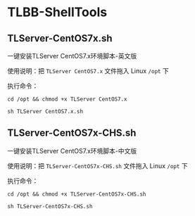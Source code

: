 # TLBB-ShellTools

## TLServer-CentOS7x.sh
一键安装TLServer CentOS7.x环境脚本-英文版

使用说明：把 `TLServer CentOS7.x` 文件拖入 Linux `/opt` 下

执行命令：

`cd /opt && chmod +x TLServer CentOS7.x`

`sh TLServer CentOS7.x.sh`


## TLServer-CentOS7x-CHS.sh
一键安装TLServer CentOS7.x环境脚本-中文版

使用说明：把 `TLServer-CentOS7x-CHS.sh` 文件拖入 Linux `/opt` 下

执行命令：

`cd /opt && chmod +x TLServer-CentOS7x-CHS.sh`

`sh TLServer-CentOS7x-CHS.sh`